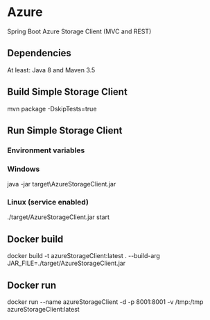 # Azure
Spring Boot Azure Storage Client (MVC and REST)

## Dependencies
At least: Java 8 and Maven 3.5

## Build Simple Storage Client 
mvn package -DskipTests=true

## Run Simple Storage Client 
### Environment variables

### Windows
java -jar target\AzureStorageClient.jar

### Linux (service enabled)
./target/AzureStorageClient.jar start

## Docker build
docker build -t azureStorageClient:latest . --build-arg JAR_FILE=./target/AzureStorageClient.jar

## Docker run
docker run --name azureStorageClient -d -p 8001:8001 -v /tmp:/tmp azureStorageClient:latest
